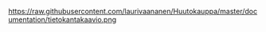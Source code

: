 https://raw.githubusercontent.com/laurivaananen/Huutokauppa/master/documentation/tietokantakaavio.png


